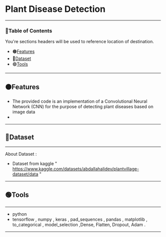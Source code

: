 # Plant Disease Detection 
----
### 📑Table of Contents
You're sections headers will be used to reference location of destination.

- 🟠[Features](#Features)
- 🔵[Dataset](#Dataset)
- 🟢[Tools](#Tools)

---

## 🟠Features
 
- The provided code is an implementation of a Convolutional Neural Network (CNN) for the purpose of detecting plant diseases based on image data
- 
---

## 🔵Dataset
----
About Dataset : 
- Dataset from kaggle " https://www.kaggle.com/datasets/abdallahalidev/plantvillage-dataset/data "
----

## 🟢Tools
----
- python
- tensorflow , numpy , keras , pad_sequences , pandas , matplotlib , to_categorical , model_selection ,Dense, Flatten, Dropout, Adam .
----
